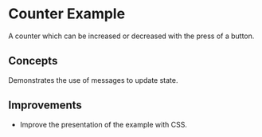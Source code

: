 # Counter Example

A counter which can be increased or decreased with the press of a button.

## Concepts

Demonstrates the use of messages to update state.

## Improvements

- Improve the presentation of the example with CSS.
